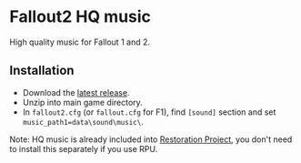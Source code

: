 # Fallout2 HQ music

High quality music for Fallout 1 and 2.

## Installation
- Download the [latest release](https://github.com/BGforgeNet/Fallout2-HQ-music/releases/latest).
- Unzip into main game directory.
- In `fallout2.cfg` (or `fallout.cfg` for F1), find `[sound]` section and set `music_path1=data\sound\music\`.

Note: HQ music is already included into [Restoration Project](https://github.com/BGforgeNet/Fallout2_Restoration_Project), you don't need to install this separately if you use RPU.
